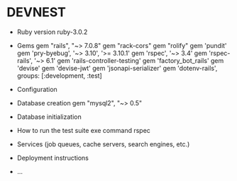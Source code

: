 # DEVNEST

* Ruby version
ruby-3.0.2

* Gems 
gem "rails", "~> 7.0.8"
gem "rack-cors"
gem "rolify"
gem 'pundit'
gem 'pry-byebug', '~> 3.10', '>= 3.10.1'
gem 'rspec', '~> 3.4'
gem 'rspec-rails', '~> 6.1'
gem 'rails-controller-testing'
gem 'factory_bot_rails'
gem 'devise'
gem 'devise-jwt'
gem 'jsonapi-serializer'
gem 'dotenv-rails', groups: [:development, :test]

* Configuration
  

* Database creation
gem "mysql2", "~> 0.5"

* Database initialization

* How to run the test suite
  exe command rspec

* Services (job queues, cache servers, search engines, etc.)

* Deployment instructions

* ...
